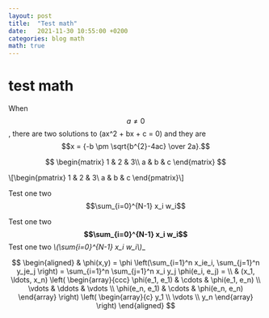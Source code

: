 ```yaml
---
layout: post
title:  "Test math"
date:   2021-11-30 10:55:00 +0200
categories: blog math
math: true
---
```

<script src="https://polyfill.io/v3/polyfill.min.js?features=es6"></script>
<script id="MathJax-script" async src="https://cdn.jsdelivr.net/npm/mathjax@3/es5/tex-mml-chtml.js"></script>

# test math

When $$a \ne 0$$, there are two solutions to \(ax^2 + bx + c = 0\) and they are
$$x = {-b \pm \sqrt{b^{2}-4ac} \over 2a}.$$

$$
\begin{matrix}
1 & 2 & 3\\
a & b & c
\end{matrix}
$$


\\[\begin{pmatrix}
1 & 2 & 3\\
a & b & c
\end{pmatrix}\\]

Test one two $$\sum_{i=0}^{N-1} x_i w_i$$

Test one two **$$\sum_{i=0}^{N-1} x_i w_i$$**
Test one two __\\(\sum_{i=0}^{N-1} x_i w_i\\)__

$$
\begin{aligned}
  & \phi(x,y) = \phi \left(\sum_{i=1}^n x_ie_i, \sum_{j=1}^n y_je_j \right)
  = \sum_{i=1}^n \sum_{j=1}^n x_i y_j \phi(e_i, e_j) = \\
  & (x_1, \ldots, x_n) \left( \begin{array}{ccc}
      \phi(e_1, e_1) & \cdots & \phi(e_1, e_n) \\
      \vdots & \ddots & \vdots \\
      \phi(e_n, e_1) & \cdots & \phi(e_n, e_n)
    \end{array} \right)
  \left( \begin{array}{c}
      y_1 \\
      \vdots \\
      y_n
    \end{array} \right)
\end{aligned}
$$
